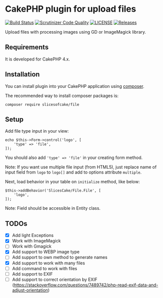 # CakePHP plugin for upload files

[![Build Status](https://scrutinizer-ci.com/g/slicesofcake/file/badges/build.png?b=master)](https://scrutinizer-ci.com/g/slicesofcake/file/build-status/master)
[![Scrutinizer Code Quality](https://scrutinizer-ci.com/g/slicesofcake/file/badges/quality-score.png?b=master)](https://scrutinizer-ci.com/g/slicesofcake/file/?branch=master)
[![LICENSE](https://img.shields.io/github/license/slicesofcake/file.svg)](https://github.com/slicesofcake/file/blob/master/LICENSE)
[![Releases](https://img.shields.io/github/release/slicesofcake/file.svg)](https://github.com/slicesofcake/file/releases)

Upload files with processing images using GD or ImageMagick library.

## Requirements

It is developed for CakePHP 4.x.

## Installation

You can install plugin into your CakePHP application using [composer](http://getcomposer.org).

The recommended way to install composer packages is:

```
composer require slicesofcake/file
```

## Setup

Add file type input in your view:

```
echo $this->Form->control('logo', [
    'type' => 'file',
]);
```

You should also add `'type' => 'file'` in your creating form method.

Note: If you want use multiple file input (from HTML5), just replace name of input field from `logo` to `logo[]` and add to options attribute `multiple`. 

Next, load behavior in your table on `initialize` method, like below:

```
$this->addBehavior('SlicesCake/File.File', [
    'logo',
]);
```
Note: Field should be accessible in Entity class.

## TODOs

- [x] Add light Exceptions
- [x] Work with ImageMagick
- [ ] Work with Gmagick
- [x] Add support to WEBP image type
- [ ] Add support to own method to generate names
- [x] Add support to work with many files
- [ ] Add command to work with files
- [ ] Add support to EXIF
- [ ] Add support to correct orientation by EXIF (https://stackoverflow.com/questions/7489742/php-read-exif-data-and-adjust-orientation)

